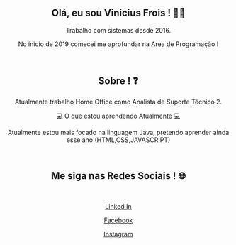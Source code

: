 <h2 align="center">Olá, eu sou Vinicius Frois ! 👨‍💻 </h2>
<p align="center">Trabalho com sistemas desde 2016. </p>
<p align="center">No inicio de 2019 comecei me aprofundar na Area de Programação ! </p><br>

<h2 align="center">Sobre ! ❓ </h2>
<p align="center">Atualmente trabalho Home Office como Analista de Suporte Técnico 2.</p>
<p align="center">💻 O que estou aprendendo Atualmente 💻</p>
<p align="center">Atualmente estou mais focado na linguagem Java, pretendo aprender  ainda esse ano (HTML,CSS,JAVASCRIPT)</p><br>


<h2 align="center">Me siga nas Redes Sociais ! 🌐 </h2><br>
<p align="center"><a href="https://www.linkedin.com/in/vinicius-frois-362561201/">Linked In</a></p>
<p align="center"><a href="https://www.facebook.com/profile.php?id=100004085914778">Facebook</a></p>
<p align="center"><a href="https://www.instagram.com/viniifrois/?hl=pt-br">Instagram</a></p>
